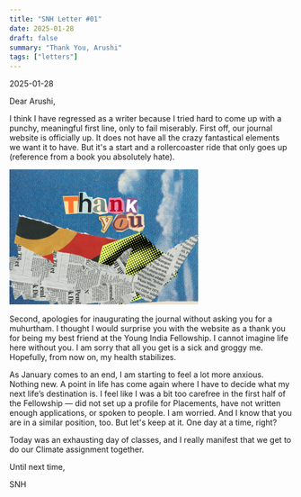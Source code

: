 ```yaml
---
title: "SNH Letter #01"
date: 2025-01-28
draft: false
summary: "Thank You, Arushi"
tags: ["letters"]
---
```


2025-01-28

Dear Arushi,

I think I have regressed as a writer because I tried hard to come up with a punchy, meaningful first line, only to fail miserably. First off, our journal website is officially up. It does not have all the crazy fantastical elements we want it to have. But it's a start and a rollercoaster ride that only goes up (reference from a book you absolutely hate).

<img src = "featured.png">

Second, apologies for inaugurating the journal without asking you for a muhurtham. I thought I would surprise you with the website as a thank you for being my best friend at the Young India Fellowship. I cannot imagine life here without you. I am sorry that all you get is a sick and groggy me. Hopefully, from now on, my health stabilizes.

As January comes to an end, I am starting to feel a lot more anxious. Nothing new. A point in life has come again where I have to decide what my next life’s destination is. I feel like I was a bit too carefree in the first half of the Fellowship — did not set up a profile for Placements, have not written enough applications, or spoken to people. I am worried. And I know that you are in a similar position, too. But let's keep at it. One day at a time, right?

Today was an exhausting day of classes, and I really manifest that we get to do our Climate assignment together.

Until next time,

SNH